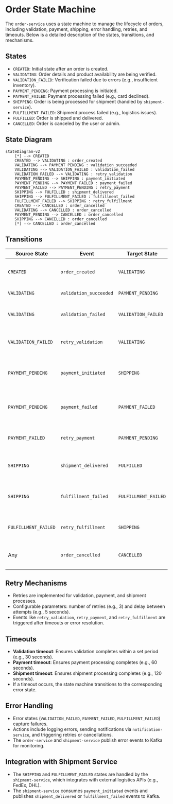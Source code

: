 # Order State Machine

The `order-service` uses a state machine to manage the lifecycle of orders, including validation, payment, shipping, error handling, retries, and timeouts. Below is a detailed description of the states, transitions, and mechanisms.

## States
- `CREATED`: Initial state after an order is created.
- `VALIDATING`: Order details and product availability are being verified.
- `VALIDATION_FAILED`: Verification failed due to errors (e.g., insufficient inventory).
- `PAYMENT_PENDING`: Payment processing is initiated.
- `PAYMENT_FAILED`: Payment processing failed (e.g., card declined).
- `SHIPPING`: Order is being processed for shipment (handled by `shipment-service`).
- `FULFILLMENT_FAILED`: Shipment process failed (e.g., logistics issues).
- `FULFILLED`: Order is shipped and delivered.
- `CANCELLED`: Order is canceled by the user or admin.

## State Diagram

```mermaid
stateDiagram-v2
    [*] --> CREATED
    CREATED --> VALIDATING : order_created
    VALIDATING --> PAYMENT_PENDING : validation_succeeded
    VALIDATING --> VALIDATION_FAILED : validation_failed
    VALIDATION_FAILED --> VALIDATING : retry_validation
    PAYMENT_PENDING --> SHIPPING : payment_initiated
    PAYMENT_PENDING --> PAYMENT_FAILED : payment_failed
    PAYMENT_FAILED --> PAYMENT_PENDING : retry_payment
    SHIPPING --> FULFILLED : shipment_delivered
    SHIPPING --> FULFILLMENT_FAILED : fulfillment_failed
    FULFILLMENT_FAILED --> SHIPPING : retry_fulfillment
    CREATED --> CANCELLED : order_cancelled
    VALIDATING --> CANCELLED : order_cancelled
    PAYMENT_PENDING --> CANCELLED : order_cancelled
    SHIPPING --> CANCELLED : order_cancelled
    [*] --> CANCELLED : order_cancelled
```

## Transitions

| Source State         | Event                  | Target State         | Description                                          | Retry | Timeout            |
|----------------------|------------------------|----------------------|------------------------------------------------------|-------|--------------------|
| `CREATED`            | `order_created`        | `VALIDATING`         | Order details and product availability are verified. | N/A   | Validation timeout |
| `VALIDATING`         | `validation_succeeded` | `PAYMENT_PENDING`    | Successful verification.                             | N/A   | N/A                |
| `VALIDATING`         | `validation_failed`    | `VALIDATION_FAILED`  | Verification errors (e.g., insufficient inventory).  | Yes   | N/A                |
| `VALIDATION_FAILED`  | `retry_validation`     | `VALIDATING`         | Retrying validation after error resolution.          | N/A   | Validation timeout |
| `PAYMENT_PENDING`    | `payment_initiated`    | `SHIPPING`           | Payment processed successfully, shipment begins.     | Yes   | Payment timeout    |
| `PAYMENT_PENDING`    | `payment_failed`       | `PAYMENT_FAILED`     | Payment processing failed (e.g., card declined).     | N/A   | N/A                |
| `PAYMENT_FAILED`     | `retry_payment`        | `PAYMENT_PENDING`    | Retrying payment after error resolution.             | N/A   | Payment timeout    |
| `SHIPPING`           | `shipment_delivered`   | `FULFILLED`          | Order successfully shipped and delivered.            | N/A   | N/A                |
| `SHIPPING`           | `fulfillment_failed`   | `FULFILLMENT_FAILED` | Shipment process failed (e.g., logistics issues).    | Yes   | Shipment timeout   |
| `FULFILLMENT_FAILED` | `retry_fulfillment`    | `SHIPPING`           | Retrying shipment after error resolution.            | N/A   | Shipment timeout   |
| Any                  | `order_cancelled`      | `CANCELLED`          | Order canceled by user or admin.                     | N/A   | N/A                |

## Retry Mechanisms
- Retries are implemented for validation, payment, and shipment processes.
- Configurable parameters: number of retries (e.g., 3) and delay between attempts (e.g., 5 seconds).
- Events like `retry_validation`, `retry_payment`, and `retry_fulfillment` are triggered after timeouts or error resolution.

## Timeouts
- **Validation timeout**: Ensures validation completes within a set period (e.g., 30 seconds).
- **Payment timeout**: Ensures payment processing completes (e.g., 60 seconds).
- **Shipment timeout**: Ensures shipment processing completes (e.g., 120 seconds).
- If a timeout occurs, the state machine transitions to the corresponding error state.

## Error Handling
- Error states (`VALIDATION_FAILED`, `PAYMENT_FAILED`, `FULFILLMENT_FAILED`) capture failures.
- Actions include logging errors, sending notifications via `notification-service`, and triggering retries or cancellations.
- The `order-service` and `shipment-service` publish error events to Kafka for monitoring.

## Integration with Shipment Service
- The `SHIPPING` and `FULFILLMENT_FAILED` states are handled by the `shipment-service`, which integrates with external logistics APIs (e.g., FedEx, DHL).
- The `shipment-service` consumes `payment_initiated` events and publishes `shipment_delivered` or `fulfillment_failed` events to Kafka.